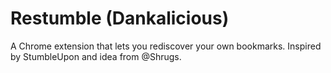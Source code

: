 # Restumble (Dankalicious)

A Chrome extension that lets you rediscover your own bookmarks. Inspired by StumbleUpon and idea from @Shrugs.
